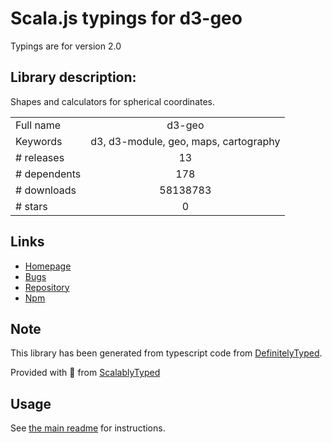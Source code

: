 
# Scala.js typings for d3-geo

Typings are for version 2.0

## Library description:
Shapes and calculators for spherical coordinates.

|                    |                 |
| ------------------ | :-------------: |
| Full name          | d3-geo |
| Keywords           | d3, d3-module, geo, maps, cartography |
| # releases         | 13 |
| # dependents       | 178 |
| # downloads        | 58138783 |
| # stars            | 0 |

## Links
- [Homepage](https://d3js.org/d3-geo/)
- [Bugs](https://github.com/d3/d3-geo/issues)
- [Repository](https://github.com/d3/d3-geo)
- [Npm](https://www.npmjs.com/package/d3-geo)
    


## Note
This library has been generated from typescript code from [DefinitelyTyped](https://definitelytyped.org).

Provided with :purple_heart: from [ScalablyTyped](https://github.com/oyvindberg/ScalablyTyped)

## Usage
See [the main readme](../../readme.md) for instructions.


